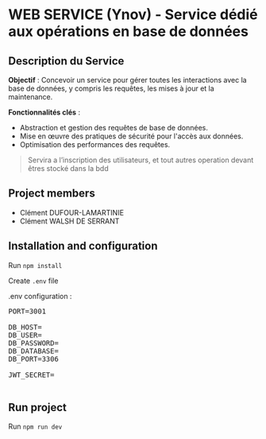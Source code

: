 # WEB SERVICE (Ynov) - Service dédié aux opérations en base de données

## Description du Service

**Objectif** : Concevoir un service pour gérer toutes les interactions avec la base de données, y compris les requêtes, les mises à jour et la maintenance.

**Fonctionnalités clés** :

- Abstraction et gestion des requêtes de base de données.
- Mise en œuvre des pratiques de sécurité pour l'accès aux données.
- Optimisation des performances des requêtes.

> Servira a l’inscription des utilisateurs, et tout autres operation devant êtres stocké dans la bdd

## Project members

- Clément DUFOUR-LAMARTINIE
- Clément WALSH DE SERRANT

## Installation and configuration

Run `npm install`

Create `.env` file

.env configuration :

 <pre>
PORT=3001

DB_HOST=
DB_USER=
DB_PASSWORD=
DB_DATABASE=
DB_PORT=3306

JWT_SECRET=
 </pre>

## Run project

Run `npm run dev`
